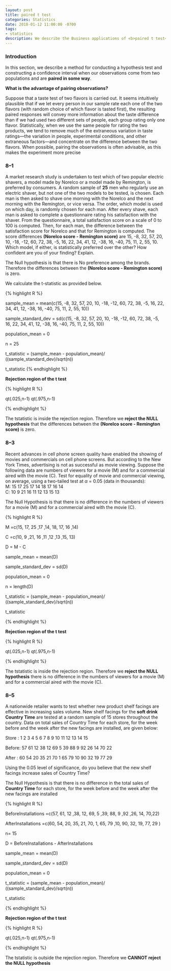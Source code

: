 ```yaml
---
layout: post
title: paired t test
categories: Statistics
date: 2018-01-12 11:00:00 -0700
tags:
- statistics
description: We describe the Business applications of <b>paired t test</b>  here...
---
```


### Introduction

In this section, we describe a method for conducting a hypothesis test and constructing
a confidence interval when our observations come from two populations and are
**paired in some way**.                 


**What is the advantage of pairing observations?**         


Suppose that a taste test of two flavors is carried out. It seems intuitively plausible that if we let every person in our sample rate each one of the two flavors (with random choice of which
flavor is tasted first), the resulting paired responses will convey more information
about the taste difference than if we had used two different sets of people, each group
rating only one flavor. Statistically, when we use the same people for rating the two
products, we tend to remove much of the extraneous variation in taste ratings—the
variation in people, experimental conditions, and other extraneous factors—and concentrate
on the difference between the two flavors. When possible, pairing the observations
is often advisable, as this makes the experiment more precise

### 8–1


A market research study is undertaken to test which of two popular electric
shavers, a model made by Norelco or a model made by Remington, is preferred
by consumers. A random sample of **25** men who regularly use an electric shaver, but
not one of the two models to be tested, is chosen. Each man is then asked to shave
one morning with the Norelco and the next morning with the Remington, or vice
versa. The order, which model is used on which day, is randomly chosen for each
man. After every shave, each man is asked to complete a questionnaire rating his
satisfaction with the shaver. From the questionnaire, a total satisfaction score on a
scale of 0 to 100 is computed. Then, for each man, the difference between the satisfaction
score for Norelco and that for Remington is computed. The score differences
**(Norelco score - Remington score)** are 15, -8, 32, 57, 20, 10, -18, -12, 60, 72, 38,
-5, 16, 22, 34, 41, 12, -38, 16, -40, 75, 11, 2, 55, 10. Which model, if either, is statistically
preferred over the other? How confident are you of your finding? Explain.

The Null hypothesis is that there is No preference among the brands. Therefore the differences between the **(Norelco score - Remington score)** is zero.

We calculate the t-statistic as provided below.        

{% highlight R %}

sample_mean = mean(c(15, -8, 32, 57, 20, 10, -18, -12, 60, 72, 38,
-5, 16, 22, 34, 41, 12, -38, 16, -40, 75, 11, 2, 55, 10))

sample_standard_dev = sd(c(15, -8, 32, 57, 20, 10, -18, -12, 60, 72, 38,
-5, 16, 22, 34, 41, 12, -38, 16, -40, 75, 11, 2, 55, 10))

population_mean = 0

n = 25

t_statistic = (sample_mean - population_mean)/ ((sample_standard_dev)/sqrt(n)) 

t_statistic
{% endhighlight %}

**Rejection region of the t test**

{% highlight R %}

qt(.025,n-1)
qt(.975,n-1)

{% endhighlight %}


The tstatistic is inside the rejection region. Therefore we **reject the NULL hypothesis**  that the differences between the **(Norelco score - Remington score)** is zero.        


### 8–3

Recent advances in cell phone screen quality have enabled the showing of
movies and commercials on cell phone screens. But according to the New York Times,
advertising is not as successful as movie viewing. Suppose the following data are
numbers of viewers for a movie (M) and for a commercial aired with the movie (C).
Test for equality of movie and commercial viewing, on average, using a two-tailed test
at $\alpha$ = 0.05 (data in thousands):              
M: 15 17 25 17 14 18 17 16 14          
C: 10 9 21 16 11 12 13 15 13

The Null Hypothesis is that there is no difference in the numbers of viewers for a movie (M) and for a commercial aired with the movie (C).


{% highlight R %}

M =c(15, 17, 25 ,17 ,14, 18, 17, 16 ,14)

C =c(10, 9 ,21, 16 ,11 ,12 ,13 ,15, 13)

D = M - C

sample_mean = mean(D)

sample_standard_dev = sd(D)

population_mean = 0

n = length(D)

t_statistic = (sample_mean - population_mean)/ ((sample_standard_dev)/sqrt(n)) 

t_statistic

{% endhighlight %}

**Rejection region of the t test**

{% highlight R %}

qt(.025,n-1)
qt(.975,n-1)

{% endhighlight %}

The tstatistic is inside the rejection region. Therefore we **reject the NULL hypothesis**  there is no difference in the numbers of viewers for a movie (M) and for a commercial aired with the movie (C).    


### 8–5

A nationwide retailer wants to test whether new product shelf facings are effective
in increasing sales volume. New shelf facings for the **soft drink Country Time** are
tested at a random sample of 15 stores throughout the country. Data on total sales of
Country Time for each store, for the week before and the week after the new facings
are installed, are given below:           


Store : 1 2 3 4 5 6 7 8 9 10 11 12 13 14 15            

Before: 57 61 12 38 12 69 5 39 88 9 92 26 14 70 22        

After : 60 54 20 35 21 70 1 65 79 10 90 32 19 77 29         

Using the 0.05 level of significance, do you believe that the new shelf facings increase
sales of Country Time?            

The Null Hypothesis is that there is no difference in the total sales of
**Country Time** for each store, for the week before and the week after the new facings
are installed

{% highlight R %}

BeforeInstallations =c(57, 61, 12 ,38, 12, 69, 5 ,39, 88, 9 ,92 ,26, 14, 70,22)

AfterInstallations =c(60, 54, 20, 35, 21, 70, 1, 65, 79 ,10, 90, 32, 19, 77, 29 )

n= 15

D = BeforeInstallations - AfterInstallations

sample_mean = mean(D)

sample_standard_dev = sd(D)

population_mean = 0

t_statistic = (sample_mean - population_mean)/ ((sample_standard_dev)/sqrt(n)) 

t_statistic

{% endhighlight %}

**Rejection region of the t test**

{% highlight R %}

qt(.025,n-1)
qt(.975,n-1)

{% endhighlight %}

The tstatistic is outside the rejection region. Therefore we **CANNOT reject the NULL hypothesis**      


